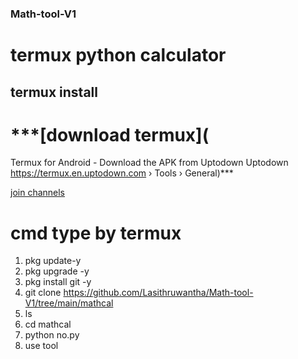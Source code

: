 ### Math-tool-V1

<h1>termux python calculator</h1>

## termux install 
# ***[download termux](
Termux for Android - Download the APK from Uptodown
Uptodown https://termux.en.uptodown.com › Tools › General)***

<a href=" https://whatsapp.com/channel/0029Vag17YJFHWq9MkOrCl0j"> join channels</a>

# cmd type by termux 
1. pkg update-y
2. pkg upgrade -y
3. pkg install git -y
4. git clone https://github.com/Lasithruwantha/Math-tool-V1/tree/main/mathcal
5. ls
6. cd mathcal
7. python no.py
8. use tool

